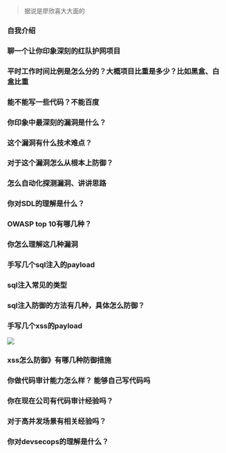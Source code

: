 > 据说是廖欣喜大大面的

### 自我介绍

### 聊一个让你印象深刻的红队护网项目

### 平时工作时间比例是怎么分的？大概项目比重是多少？比如黑盒、白盒比重

### 能不能写一些代码？不能百度

### 你印象中最深刻的漏洞是什么？

### 这个漏洞有什么技术难点？

### 对于这个漏洞怎么从根本上防御？

### 怎么自动化探测漏洞、讲讲思路

### 你对SDL的理解是什么？

### OWASP top 10有哪几种？

### 你怎么理解这几种漏洞

### 手写几个sql注入的payload

### sql注入常见的类型

### sql注入防御的方法有几种，具体怎么防御？

### 手写几个xss的payload

<img src=1 onerror="alert('xss')">
<script>alert("xss")</script>

### xss怎么防御》有哪几种防御措施

### 你做代码审计能力怎么样？ 能够自己写代码吗

### 你在现在公司有代码审计经验吗？

### 对于高并发场景有相关经验吗？

### 你对devsecops的理解是什么？


